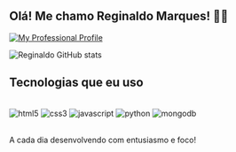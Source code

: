 
## Olá! Me chamo Reginaldo Marques! 👋😁

[![My Professional Profile](https://img.shields.io/badge/LinkedIn-0077B5?style=for-the-badge&logo=linkedin&logoColor=white)](https://www.linkedin.com/in/reginaldo-marques-b79107220/)

![Reginaldo GitHub stats](https://github-readme-stats.vercel.app/api?username=reginaldomarquess&show_icons=true&theme=dracula)

## Tecnologias que eu uso 

<div style="display: inline_block"><br/>
<img align="" alt="html5" src="https://img.shields.io/badge/HTML5-E34F26?style=for-the-badge&logo=html5&logoColor=white">
<img align="" alt="css3" src="https://img.shields.io/badge/CSS3-1572B6?style=for-the-badge&logo=css3&logoColor=white">
<img align="" alt="javascript" src="https://img.shields.io/badge/JavaScript-F7DF1E?style=for-the-badge&logo=javascript&logoColor=black">
<img align="" alt="python" src="https://img.shields.io/badge/Python-14354C?style=for-the-badge&logo=python&logoColor=white">
<img align="" alt="mongodb" src="https://img.shields.io/badge/MongoDB-4EA94B?style=for-the-badge&logo=mongodb&logoColor=white">
</div><br/>

A cada dia desenvolvendo com entusiasmo e foco!

